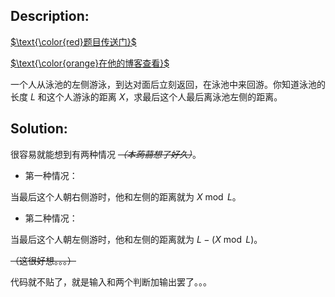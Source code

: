 ## Description:

[$\text{\color{red}题目传送门}$](https://www.luogu.com.cn/problem/AT_cpsco2019_s4_a)

[$\text{\color{orange}在他的博客查看}$](https://www.luogu.com.cn/blog/666someonebk999/solution-at-cpsco2019-s4-a)

一个人从泳池的左侧游泳，到达对面后立刻返回，在泳池中来回游。你知道泳池的长度 $L$ 和这个人游泳的距离 $X$，求最后这个人最后离泳池左侧的距离。

## Solution:

很容易就能想到有两种情况 _~~（本蒟蒻想了好久）~~_。

- 第一种情况：

当最后这个人朝右侧游时，他和左侧的距离就为 $X \bmod L$。

- 第二种情况：

当最后这个人朝左侧游时，他和左侧的距离就为 $L-(X \bmod L)$。

 ~~（这很好想。。。）~~
 
代码就不贴了，就是输入和两个判断加输出罢了。。。